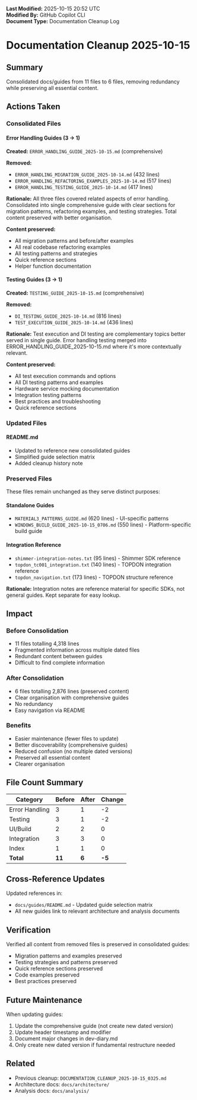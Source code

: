 **Last Modified:** 2025-10-15 20:52 UTC  
**Modified By:** GitHub Copilot CLI  
**Document Type:** Documentation Cleanup Log

# Documentation Cleanup 2025-10-15

## Summary

Consolidated docs/guides from 11 files to 6 files, removing redundancy while preserving all essential content.

## Actions Taken

### Consolidated Files

#### Error Handling Guides (3 → 1)

**Created:** `ERROR_HANDLING_GUIDE_2025-10-15.md` (comprehensive)

**Removed:**

- `ERROR_HANDLING_MIGRATION_GUIDE_2025-10-14.md` (432 lines)
- `ERROR_HANDLING_REFACTORING_EXAMPLES_2025-10-14.md` (517 lines)
- `ERROR_HANDLING_TESTING_GUIDE_2025-10-14.md` (417 lines)

**Rationale:** All three files covered related aspects of error handling. Consolidated into single comprehensive guide
with clear sections for migration patterns, refactoring examples, and testing strategies. Total content preserved with
better organisation.

**Content preserved:**

- All migration patterns and before/after examples
- All real codebase refactoring examples
- All testing patterns and strategies
- Quick reference sections
- Helper function documentation

#### Testing Guides (3 → 1)

**Created:** `TESTING_GUIDE_2025-10-15.md` (comprehensive)

**Removed:**

- `DI_TESTING_GUIDE_2025-10-14.md` (816 lines)
- `TEST_EXECUTION_GUIDE_2025-10-14.md` (436 lines)

**Rationale:** Test execution and DI testing are complementary topics better served in single guide. Error handling
testing merged into ERROR_HANDLING_GUIDE_2025-10-15.md where it's more contextually relevant.

**Content preserved:**

- All test execution commands and options
- All DI testing patterns and examples
- Hardware service mocking documentation
- Integration testing patterns
- Best practices and troubleshooting
- Quick reference sections

### Updated Files

#### README.md

- Updated to reference new consolidated guides
- Simplified guide selection matrix
- Added cleanup history note

### Preserved Files

These files remain unchanged as they serve distinct purposes:

#### Standalone Guides

- `MATERIAL3_PATTERNS_GUIDE.md` (620 lines) - UI-specific patterns
- `WINDOWS_BUILD_GUIDE_2025-10-15_0706.md` (550 lines) - Platform-specific build guide

#### Integration Reference

- `shimmer-integration-notes.txt` (95 lines) - Shimmer SDK reference
- `topdon_tc001_integration.txt` (140 lines) - TOPDON integration reference
- `topdon_navigation.txt` (173 lines) - TOPDON structure reference

**Rationale:** Integration notes are reference material for specific SDKs, not general guides. Kept separate for easy
lookup.

## Impact

### Before Consolidation

- 11 files totalling 4,318 lines
- Fragmented information across multiple dated files
- Redundant content between guides
- Difficult to find complete information

### After Consolidation

- 6 files totalling 2,876 lines (preserved content)
- Clear organisation with comprehensive guides
- No redundancy
- Easy navigation via README

### Benefits

- Easier maintenance (fewer files to update)
- Better discoverability (comprehensive guides)
- Reduced confusion (no multiple dated versions)
- Preserved all essential content
- Clearer organisation

## File Count Summary

| Category       | Before | After | Change |
|----------------|--------|-------|--------|
| Error Handling | 3      | 1     | -2     |
| Testing        | 3      | 1     | -2     |
| UI/Build       | 2      | 2     | 0      |
| Integration    | 3      | 3     | 0      |
| Index          | 1      | 1     | 0      |
| **Total**      | **11** | **6** | **-5** |

## Cross-Reference Updates

Updated references in:

- `docs/guides/README.md` - Updated guide selection matrix
- All new guides link to relevant architecture and analysis documents

## Verification

Verified all content from removed files is preserved in consolidated guides:

- Migration patterns and examples preserved
- Testing strategies and patterns preserved
- Quick reference sections preserved
- Code examples preserved
- Best practices preserved

## Future Maintenance

When updating guides:

1. Update the comprehensive guide (not create new dated version)
2. Update header timestamp and modifier
3. Document major changes in dev-diary.md
4. Only create new dated version if fundamental restructure needed

## Related

- Previous cleanup: `DOCUMENTATION_CLEANUP_2025-10-15_0325.md`
- Architecture docs: `docs/architecture/`
- Analysis docs: `docs/analysis/`
